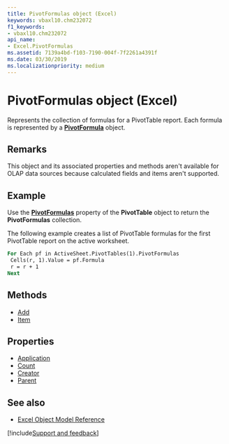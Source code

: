 ```yaml
---
title: PivotFormulas object (Excel)
keywords: vbaxl10.chm232072
f1_keywords:
- vbaxl10.chm232072
api_name:
- Excel.PivotFormulas
ms.assetid: 7139a4bd-f103-7190-004f-7f2261a4391f
ms.date: 03/30/2019
ms.localizationpriority: medium
---
```



# PivotFormulas object (Excel)

Represents the collection of formulas for a PivotTable report. Each formula is represented by a **[PivotFormula](Excel.PivotFormula.md)** object.


## Remarks

This object and its associated properties and methods aren't available for OLAP data sources because calculated fields and items aren't supported.


## Example

Use the **[PivotFormulas](Excel.PivotTable.PivotFormulas.md)** property of the **PivotTable** object to return the **PivotFormulas** collection. 

The following example creates a list of PivotTable formulas for the first PivotTable report on the active worksheet.

```vb
For Each pf in ActiveSheet.PivotTables(1).PivotFormulas 
 Cells(r, 1).Value = pf.Formula 
 r = r + 1 
Next
```

## Methods

- [Add](Excel.PivotFormulas.Add.md)
- [Item](Excel.PivotFormulas.Item.md)

## Properties

- [Application](Excel.PivotFormulas.Application.md)
- [Count](Excel.PivotFormulas.Count.md)
- [Creator](Excel.PivotFormulas.Creator.md)
- [Parent](Excel.PivotFormulas.Parent.md)

## See also

- [Excel Object Model Reference](overview/Excel/object-model.md)

[!include[Support and feedback](~/includes/feedback-boilerplate.md)]